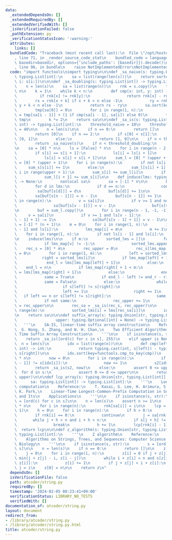 ```yaml
---
data:
  _extendedDependsOn: []
  _extendedRequiredBy: []
  _extendedVerifiedWith: []
  _isVerificationFailed: false
  _pathExtension: py
  _verificationStatusIcon: ':warning:'
  attributes:
    links: []
  bundledCode: "Traceback (most recent call last):\n  File \"/opt/hostedtoolcache/PyPy/3.10.13/x64/lib/pypy3.10/site-packages/onlinejudge_verify/documentation/build.py\"\
    , line 71, in _render_source_code_stat\n    bundled_code = language.bundle(stat.path,\
    \ basedir=basedir, options={'include_paths': [basedir]}).decode()\n  File \"/opt/hostedtoolcache/PyPy/3.10.13/x64/lib/pypy3.10/site-packages/onlinejudge_verify/languages/python.py\"\
    , line 96, in bundle\n    raise NotImplementedError\nNotImplementedError\n"
  code: "import functools\nimport typing\n\n\ndef _sa_naive(s: typing.List[int]) ->\
    \ typing.List[int]:\n    sa = list(range(len(s)))\n    return sorted(sa, key=lambda\
    \ i: s[i:])\n\n\ndef _sa_doubling(s: typing.List[int]) -> typing.List[int]:\n\
    \    n = len(s)\n    sa = list(range(n))\n    rnk = s.copy()\n    tmp = [0] *\
    \ n\n    k = 1\n    while k < n:\n        def cmp(x: int, y: int) -> int:\n  \
    \          if rnk[x] != rnk[y]:\n                return rnk[x] - rnk[y]\n    \
    \        rx = rnk[x + k] if x + k < n else -1\n            ry = rnk[y + k] if\
    \ y + k < n else -1\n            return rx - ry\n        sa.sort(key=functools.cmp_to_key(cmp))\n\
    \        tmp[sa[0]] = 0\n        for i in range(1, n):\n            tmp[sa[i]]\
    \ = tmp[sa[i - 1]] + (1 if cmp(sa[i - 1], sa[i]) else 0)\n        tmp, rnk = rnk,\
    \ tmp\n        k *= 2\n    return sa\n\n\ndef _sa_is(s: typing.List[int], upper:\
    \ int) -> typing.List[int]:\n    threshold_naive = 10\n    threshold_doubling\
    \ = 40\n\n    n = len(s)\n\n    if n == 0:\n        return []\n    if n == 1:\n\
    \        return [0]\n    if n == 2:\n        if s[0] < s[1]:\n            return\
    \ [0, 1]\n        else:\n            return [1, 0]\n\n    if n < threshold_naive:\n\
    \        return _sa_naive(s)\n    if n < threshold_doubling:\n        return _sa_doubling(s)\n\
    \n    sa = [0] * n\n    ls = [False] * n\n    for i in range(n - 2, -1, -1):\n\
    \        if s[i] == s[i + 1]:\n            ls[i] = ls[i + 1]\n        else:\n\
    \            ls[i] = s[i] < s[i + 1]\n\n    sum_l = [0] * (upper + 1)\n    sum_s\
    \ = [0] * (upper + 1)\n    for i in range(n):\n        if not ls[i]:\n       \
    \     sum_s[s[i]] += 1\n        else:\n            sum_l[s[i] + 1] += 1\n    for\
    \ i in range(upper + 1):\n        sum_s[i] += sum_l[i]\n        if i < upper:\n\
    \            sum_l[i + 1] += sum_s[i]\n\n    def induce(lms: typing.List[int])\
    \ -> None:\n        nonlocal sa\n        sa = [-1] * n\n\n        buf = sum_s.copy()\n\
    \        for d in lms:\n            if d == n:\n                continue\n   \
    \         sa[buf[s[d]]] = d\n            buf[s[d]] += 1\n\n        buf = sum_l.copy()\n\
    \        sa[buf[s[n - 1]]] = n - 1\n        buf[s[n - 1]] += 1\n        for i\
    \ in range(n):\n            v = sa[i]\n            if v >= 1 and not ls[v - 1]:\n\
    \                sa[buf[s[v - 1]]] = v - 1\n                buf[s[v - 1]] += 1\n\
    \n        buf = sum_l.copy()\n        for i in range(n - 1, -1, -1):\n       \
    \     v = sa[i]\n            if v >= 1 and ls[v - 1]:\n                buf[s[v\
    \ - 1] + 1] -= 1\n                sa[buf[s[v - 1] + 1]] = v - 1\n\n    lms_map\
    \ = [-1] * (n + 1)\n    m = 0\n    for i in range(1, n):\n        if not ls[i\
    \ - 1] and ls[i]:\n            lms_map[i] = m\n            m += 1\n    lms = []\n\
    \    for i in range(1, n):\n        if not ls[i - 1] and ls[i]:\n            lms.append(i)\n\
    \n    induce(lms)\n\n    if m:\n        sorted_lms = []\n        for v in sa:\n\
    \            if lms_map[v] != -1:\n                sorted_lms.append(v)\n    \
    \    rec_s = [0] * m\n        rec_upper = 0\n        rec_s[lms_map[sorted_lms[0]]]\
    \ = 0\n        for i in range(1, m):\n            left = sorted_lms[i - 1]\n \
    \           right = sorted_lms[i]\n            if lms_map[left] + 1 < m:\n   \
    \             end_l = lms[lms_map[left] + 1]\n            else:\n            \
    \    end_l = n\n            if lms_map[right] + 1 < m:\n                end_r\
    \ = lms[lms_map[right] + 1]\n            else:\n                end_r = n\n\n\
    \            same = True\n            if end_l - left != end_r - right:\n    \
    \            same = False\n            else:\n                while left < end_l:\n\
    \                    if s[left] != s[right]:\n                        break\n\
    \                    left += 1\n                    right += 1\n             \
    \   if left == n or s[left] != s[right]:\n                    same = False\n\n\
    \            if not same:\n                rec_upper += 1\n            rec_s[lms_map[sorted_lms[i]]]\
    \ = rec_upper\n\n        rec_sa = _sa_is(rec_s, rec_upper)\n\n        for i in\
    \ range(m):\n            sorted_lms[i] = lms[rec_sa[i]]\n        induce(sorted_lms)\n\
    \n    return sa\n\n\ndef suffix_array(s: typing.Union[str, typing.List[int]],\n\
    \                 upper: typing.Optional[int] = None) -> typing.List[int]:\n \
    \   '''\n    SA-IS, linear-time suffix array construction\n    Reference:\n  \
    \  G. Nong, S. Zhang, and W. H. Chan,\n    Two Efficient Algorithms for Linear\
    \ Time Suffix Array Construction\n    '''\n\n    if isinstance(s, str):\n    \
    \    return _sa_is([ord(c) for c in s], 255)\n    elif upper is None:\n      \
    \  n = len(s)\n        idx = list(range(n))\n\n        def cmp(left: int, right:\
    \ int) -> int:\n            return typing.cast(int, s[left]) - typing.cast(int,\
    \ s[right])\n\n        idx.sort(key=functools.cmp_to_key(cmp))\n        s2 = [0]\
    \ * n\n        now = 0\n        for i in range(n):\n            if i and s[idx[i\
    \ - 1]] != s[idx[i]]:\n                now += 1\n            s2[idx[i]] = now\n\
    \        return _sa_is(s2, now)\n    else:\n        assert 0 <= upper\n      \
    \  for d in s:\n            assert 0 <= d <= upper\n\n        return _sa_is(s,\
    \ upper)\n\n\ndef lcp_array(s: typing.Union[str, typing.List[int]],\n        \
    \      sa: typing.List[int]) -> typing.List[int]:\n    '''\n    Longest-Common-Prefix\
    \ computation\n    Reference:\n    T. Kasai, G. Lee, H. Arimura, S. Arikawa, and\
    \ K. Park,\n    Linear-Time Longest-Common-Prefix Computation in Suffix Arrays\
    \ and Its\n    Applications\n    '''\n\n    if isinstance(s, str):\n        s\
    \ = [ord(c) for c in s]\n\n    n = len(s)\n    assert n >= 1\n\n    rnk = [0]\
    \ * n\n    for i in range(n):\n        rnk[sa[i]] = i\n\n    lcp = [0] * (n -\
    \ 1)\n    h = 0\n    for i in range(n):\n        if h > 0:\n            h -= 1\n\
    \        if rnk[i] == 0:\n            continue\n        j = sa[rnk[i] - 1]\n \
    \       while j + h < n and i + h < n:\n            if s[j + h] != s[i + h]:\n\
    \                break\n            h += 1\n        lcp[rnk[i] - 1] = h\n\n  \
    \  return lcp\n\n\ndef z_algorithm(s: typing.Union[str, typing.List[int]]) ->\
    \ typing.List[int]:\n    '''\n    Z algorithm\n    Reference:\n    D. Gusfield,\n\
    \    Algorithms on Strings, Trees, and Sequences: Computer Science and\n    Computational\
    \ Biology\n    '''\n\n    if isinstance(s, str):\n        s = [ord(c) for c in\
    \ s]\n\n    n = len(s)\n    if n == 0:\n        return []\n\n    z = [0] * n\n\
    \    j = 0\n    for i in range(1, n):\n        z[i] = 0 if j + z[j] <= i else\
    \ min(j + z[j] - i, z[i - j])\n        while i + z[i] < n and s[z[i]] == s[i +\
    \ z[i]]:\n            z[i] += 1\n        if j + z[j] < i + z[i]:\n           \
    \ j = i\n    z[0] = n\n\n    return z\n"
  dependsOn: []
  isVerificationFile: false
  path: atcoder/string.py
  requiredBy: []
  timestamp: '2024-02-05 08:23:41+09:00'
  verificationStatus: LIBRARY_NO_TESTS
  verifiedWith: []
documentation_of: atcoder/string.py
layout: document
redirect_from:
- /library/atcoder/string.py
- /library/atcoder/string.py.html
title: atcoder/string.py
---
```

